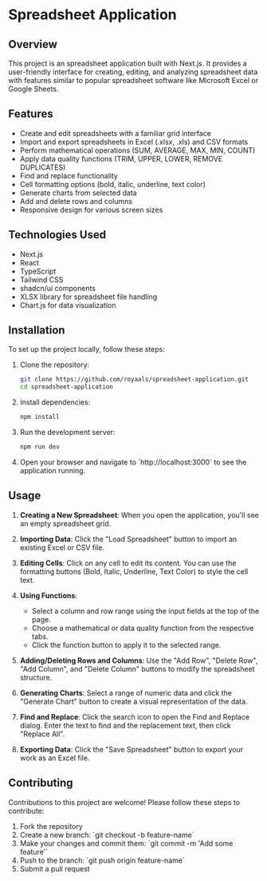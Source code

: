 # Spreadsheet Application

## Overview

This project is an spreadsheet application built with Next.js. It provides a user-friendly interface for creating, editing, and analyzing spreadsheet data with features similar to popular spreadsheet software like Microsoft Excel or Google Sheets.

## Features

- Create and edit spreadsheets with a familiar grid interface
- Import and export spreadsheets in Excel (.xlsx, .xls) and CSV formats
- Perform mathematical operations (SUM, AVERAGE, MAX, MIN, COUNT)
- Apply data quality functions (TRIM, UPPER, LOWER, REMOVE DUPLICATES)
- Find and replace functionality
- Cell formatting options (bold, italic, underline, text color)
- Generate charts from selected data
- Add and delete rows and columns
- Responsive design for various screen sizes

## Technologies Used

- Next.js
- React
- TypeScript
- Tailwind CSS
- shadcn/ui components
- XLSX library for spreadsheet file handling
- Chart.js for data visualization

## Installation

To set up the project locally, follow these steps:

1. Clone the repository:
   ```bash
   git clone https://github.com/royaals/spreadsheet-application.git
   cd spreadsheet-application
   ```

2. Install dependencies:
   ```bash
   npm install
   ```

3. Run the development server:
   ```bash
   npm run dev
   ```

4. Open your browser and navigate to \`http://localhost:3000\` to see the application running.

## Usage

1. **Creating a New Spreadsheet**: When you open the application, you'll see an empty spreadsheet grid.

2. **Importing Data**: Click the "Load Spreadsheet" button to import an existing Excel or CSV file.

3. **Editing Cells**: Click on any cell to edit its content. You can use the formatting buttons (Bold, Italic, Underline, Text Color) to style the cell text.

4. **Using Functions**:
   - Select a column and row range using the input fields at the top of the page.
   - Choose a mathematical or data quality function from the respective tabs.
   - Click the function button to apply it to the selected range.

5. **Adding/Deleting Rows and Columns**: Use the "Add Row", "Delete Row", "Add Column", and "Delete Column" buttons to modify the spreadsheet structure.

6. **Generating Charts**: Select a range of numeric data and click the "Generate Chart" button to create a visual representation of the data.

7. **Find and Replace**: Click the search icon to open the Find and Replace dialog. Enter the text to find and the replacement text, then click "Replace All".

8. **Exporting Data**: Click the "Save Spreadsheet" button to export your work as an Excel file.

## Contributing

Contributions to this project are welcome! Please follow these steps to contribute:

1. Fork the repository
2. Create a new branch: \`git checkout -b feature-name\`
3. Make your changes and commit them: \`git commit -m 'Add some feature'\`
4. Push to the branch: \`git push origin feature-name\`
5. Submit a pull request





